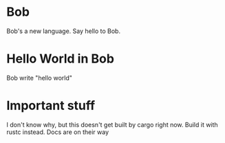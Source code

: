 # Bob
Bob's a new language. Say hello to Bob.

# Hello World in Bob
Bob write "hello world"

# Important stuff
I don't know why, but this doesn't get built by cargo right now. Build it with rustc instead. Docs are on their way 
